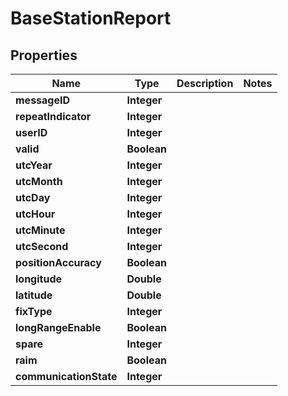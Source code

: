 

# BaseStationReport


## Properties

| Name | Type | Description | Notes |
|------------ | ------------- | ------------- | -------------|
|**messageID** | **Integer** |  |  |
|**repeatIndicator** | **Integer** |  |  |
|**userID** | **Integer** |  |  |
|**valid** | **Boolean** |  |  |
|**utcYear** | **Integer** |  |  |
|**utcMonth** | **Integer** |  |  |
|**utcDay** | **Integer** |  |  |
|**utcHour** | **Integer** |  |  |
|**utcMinute** | **Integer** |  |  |
|**utcSecond** | **Integer** |  |  |
|**positionAccuracy** | **Boolean** |  |  |
|**longitude** | **Double** |  |  |
|**latitude** | **Double** |  |  |
|**fixType** | **Integer** |  |  |
|**longRangeEnable** | **Boolean** |  |  |
|**spare** | **Integer** |  |  |
|**raim** | **Boolean** |  |  |
|**communicationState** | **Integer** |  |  |



